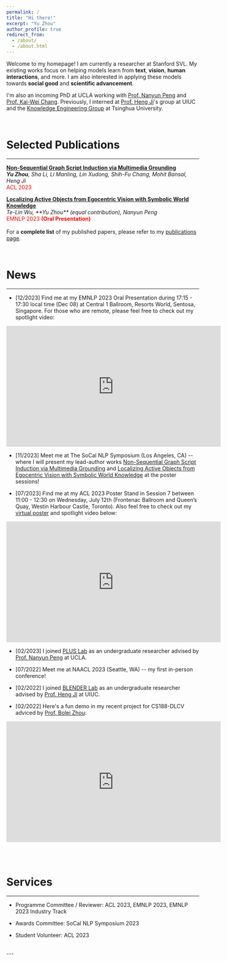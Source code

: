 ```yaml
---
permalink: /
title: "Hi there!"
excerpt: "Yu Zhou"
author_profile: true
redirect_from: 
  - /about/
  - /about.html
---
```


Welcome to my homepage! I am currently a researcher at Stanford SVL. My existing works focus on helping models learn from **text**, **vision**, **human interactions**, and more. I am also interested in applying these models towards **social good** and **scientific advancement**.


<!---
topics including **Multimodal Learning**, **Events**, **Social Computing**, and **AI for Science**. I am also broadly interested in **Generation** and **Evaluation** under the multimodal context. 
-->

I'm also an incoming PhD at UCLA working with [Prof. Nanyun Peng](https://vnpeng.net/) and [Prof. Kai-Wei Chang](http://web.cs.ucla.edu/~kwchang/). Previously, I interned at [Prof. Heng Ji](http://blender.cs.illinois.edu/hengji/research.html)'s group at UIUC and the [Knowledge Engineering Group](https://keg.cs.tsinghua.edu.cn/) at Tsinghua University.


<br/>


Selected Publications
======
---

**[Non-Sequential Graph Script Induction via Multimedia Grounding](https://aclanthology.org/2023.acl-long.303.pdf)** <br/>
<em>**Yu Zhou**, Sha Li, Li Manling, Lin Xudong, Shih-Fu Chang, Mohit Bansal, Heng Ji</em> <font color="red"> <br/> ACL 2023 </font> <br/>


**[Localizing Active Objects from Egocentric Vision with Symbolic World Knowledge](https://aclanthology.org/2023.emnlp-main.304.pdf)** <br/>
<em>Te-Lin Wu<sup>*</sup>, **Yu Zhou<sup>*</sup>** (equal contribution), Nanyun Peng</em> <font color="red"> <br/> EMNLP 2023   <strong>  (Oral Presentation)</strong> </font> <br/><br/> For a **complete list** of my published papers, please refer to my [publications page](/publications).

<br/>


News
======
---

- [12/2023] Find me at my EMNLP 2023 Oral Presentation during 17:15 - 17:30 local time (Dec 08) at Central 1 Ballroom, Resorts World, Sentosa, Singapore. For those who are remote, please feel free to check out my spotlight video:
<iframe width="560" height="315" src="https://www.youtube.com/embed/t_yDXUriRZo" title="YouTube video player" frameborder="0" allow="accelerometer; autoplay; clipboard-write; encrypted-media; gyroscope; picture-in-picture" allowfullscreen></iframe>

<!---
- [10/2023] Meet me at EMNLP 2023 (Sentosa, Singapore) -- where I will present another lead-author work [Localizing Active Objects from Egocentric Vision with Symbolic World Knowledge](https://docs.google.com/presentation/d/12HzEpXb1RG5T6Sg7aer_hGaywmf5cV1vi7Fosy9323E/edit?usp=sharing) at the main conference during oral sessions!
-->

- [11/2023] Meet me at The SoCal NLP Symposium (Los Angeles, CA) -- where I will present my lead-author works [Non-Sequential Graph Script Induction via Multimedia Grounding](https://aclanthology.org/2023.acl-long.303.pdf) and [Localizing Active Objects from Egocentric Vision with Symbolic World Knowledge](https://docs.google.com/presentation/d/12HzEpXb1RG5T6Sg7aer_hGaywmf5cV1vi7Fosy9323E/edit?usp=sharing) at the poster sessions!

- [07/2023] Find me at my ACL 2023 Poster Stand in Session 7 between 11:00 - 12:30 on Wednesday, July 12th (Frontenac Ballroom and Queen’s Quay, Westin Harbour Castle, Toronto). Also feel free to check out my [virtual poster](https://underline.io/events/395/posters/15298/poster/76443-non-sequential-graph-script-induction-via-multimedia-grounding?tab=poster) and spotlight video below:
<iframe width="560" height="315" src="https://www.youtube.com/embed/fZ1MWM0o6l4" title="YouTube video player" frameborder="0" allow="accelerometer; autoplay; clipboard-write; encrypted-media; gyroscope; picture-in-picture" allowfullscreen></iframe>

<!---
- [05/2023] Meet me at ACL 2023 (Toronto, Canada) -- where I will present my first lead author work [Non-Sequential Graph Script Induction via Multimedia Grounding](https://aclanthology.org/2023.acl-long.303.pdf) at the main conference!
-->

- [02/2023] I joined [PLUS Lab](https://vnpeng.net/group/) as an undergraduate researcher advised by [Prof. Nanyun Peng](https://vnpeng.net/) at UCLA.


- [07/2022] Meet me at NAACL 2023 (Seattle, WA) -- my first in-person conference!

- [02/2022] I joined [BLENDER Lab](http://blender.cs.illinois.edu/index.html) as an undergraduate researcher advised by [Prof. Heng Ji](http://blender.cs.illinois.edu/hengji/research.html) at UIUC.

- [02/2022] Here's a fun demo in my recent project for CS188-DLCV adviced by [Prof. Bolei Zhou](https://boleizhou.github.io/):
<iframe width="560" height="315" src="https://www.youtube.com/embed/H1gXwSYAml4" title="YouTube video player" frameborder="0" allow="accelerometer; autoplay; clipboard-write; encrypted-media; gyroscope; picture-in-picture" allowfullscreen></iframe>


<br/><br/>


Services
======
---

- Programme Committee / Reviewer: ACL 2023, EMNLP 2023, EMNLP 2023 Industry Track <br/>

- Awards Committee: SoCal NLP Symposium 2023 <br/>

- Student Volunteer: ACL 2023




<br/>
---
<br/>
<script type="text/javascript" id="clstr_globe" src="//clustrmaps.com/globe.js?&w=300&d=YG3LLVlq54HoY9rGWpc4hPvuYUkUMn3z9Oy4kPbWotI"></script>







<!-- For more info
======
- My publications can be found [here](/publications).
- My contact information can be found [here](/contact). -->
